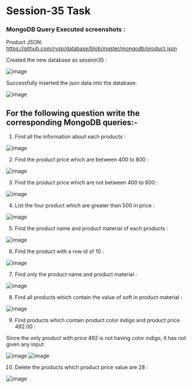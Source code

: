 # Session-35 Task

### MongoDB Query Executed screenshots :

Product JSON: https://github.com/rvsp/database/blob/master/mongodb/product.json

Created the new database as session35 :

![image](https://github.com/user-attachments/assets/d1a0fbe2-2365-4808-a0c5-d05191fa92a0)

Successfully inserted the json data into the database:

![image](https://github.com/user-attachments/assets/9f8cb72e-c6ba-4d45-b044-ee68d54c1e00)

## For the following question write the corresponding MongoDB queries:-

1. Find all the information about each products :

![image](https://github.com/user-attachments/assets/12555bb3-4725-44a4-8e76-b791ac12fd31)
   
2. Find the product price which are between 400 to 800 :

![image](https://github.com/user-attachments/assets/0fe91e3a-57ea-41df-8416-462d5b5b1e64)

3. Find the product price which are not between 400 to 600 :

![image](https://github.com/user-attachments/assets/da252662-5ea8-42c4-9517-72a8513aac77)

4. List the four product which are greater than 500 in price :

![image](https://github.com/user-attachments/assets/0149290c-e2ed-4d24-b3b9-362de62d2f60)

5. Find the product name and product material of each products :

![image](https://github.com/user-attachments/assets/dae0e2a6-975b-4e59-a17e-407baf2f7de3)

6. Find the product with a row id of 10 :

![image](https://github.com/user-attachments/assets/74367b4e-9a9f-48a3-865c-7f92c58c4bde)

7. Find only the product name and product material :

![image](https://github.com/user-attachments/assets/12d6dd40-5bef-410f-b6fe-146b9130a281)

8. Find all products which contain the value of soft in product material :

![image](https://github.com/user-attachments/assets/867bb2e2-7834-4d83-bd36-3b54829e0e9e)

9. Find products which contain product color indigo  and product price 492.00 :

  Since the only product with price 492 is not having color indigo, it has not given any input:
  
![image](https://github.com/user-attachments/assets/8b96050c-ff1e-48ff-b0e5-6ea1e5dc5f79)
![image](https://github.com/user-attachments/assets/cc0c470d-9b00-43fd-af69-a24dc59df9da)

10. Delete the products which product price value are 28 :

![image](https://github.com/user-attachments/assets/3b00dca0-bc0e-42e8-a244-705a343decf3)

